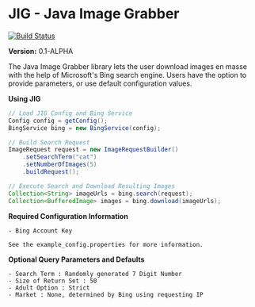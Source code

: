 JIG - Java Image Grabber
==================

[![Build Status](https://travis-ci.org/twbarber/jig.svg?branch=master)](https://travis-ci.org/twbarber/jig)

**Version:** 0.1-ALPHA

The Java Image Grabber library lets the user download images en masse with the help of
Microsoft's Bing search engine. Users have the option to provide parameters, or use 
default configuration values.

**Using JIG**

```java
// Load JIG Config and Bing Service
Config config = getConfig();
BingService bing = new BingService(config);

// Build Search Request
ImageRequest request = new ImageRequestBuilder()
    .setSearchTerm("cat")
    .setNumberOfImages(5)
    .buildRequest();

// Execute Search and Download Resulting Images
Collection<String> imageUrls = bing.search(request);
Collection<BufferedImage> images = bing.download(imageUrls);
```

**Required Configuration Information**

    - Bing Account Key

    See the example_config.properties for more information.

**Optional Query Parameters and Defaults**

    - Search Term : Randomly generated 7 Digit Number
    - Size of Return Set : 50
    - Adult Option : Strict
    - Market : None, determined by Bing using requesting IP
